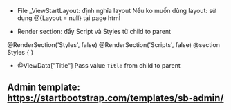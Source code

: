 ﻿- File _ViewStartLayout: định nghĩa layout
	Nếu ko muốn dùng layout: sử dụng @{Layout = null} tại page html

- Render section: đẩy Script và Styles từ child to parent 

@RenderSection('Styles', false)
@RenderSection('Scripts', false)
@section Styles {
	<link/>
}

- @ViewData["Title"]
Pass value `Title` from child to parent

## Admin template: https://startbootstrap.com/templates/sb-admin/